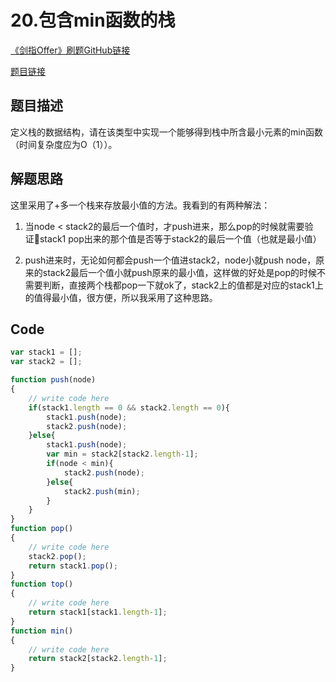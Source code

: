# 20.包含min函数的栈

[《剑指Offer》刷题GitHub链接](https://github.com/zhning12/Coding-Interviews)

[题目链接](https://www.nowcoder.com/practice/4c776177d2c04c2494f2555c9fcc1e49?tpId=13&tqId=11173&rp=1&ru=%2Fta%2Fcoding-interviews&qru=%2Fta%2Fcoding-interviews%2Fquestion-ranking&tPage=1)

## 题目描述
定义栈的数据结构，请在该类型中实现一个能够得到栈中所含最小元素的min函数（时间复杂度应为O（1））。

## 解题思路
这里采用了+多一个栈来存放最小值的方法。我看到的有两种解法：
1. 当node < stack2的最后一个值时，才push进来，那么pop的时候就需要验证stack1 pop出来的那个值是否等于stack2的最后一个值（也就是最小值）


2. push进来时，无论如何都会push一个值进stack2，node小就push node，原来的stack2最后一个值小就push原来的最小值，这样做的好处是pop的时候不需要判断，直接两个栈都pop一下就ok了，stack2上的值都是对应的stack1上的值得最小值，很方便，所以我采用了这种思路。

## Code
```javascript
var stack1 = [];
var stack2 = [];

function push(node)
{
    // write code here
    if(stack1.length == 0 && stack2.length == 0){
        stack1.push(node);
        stack2.push(node);
    }else{
        stack1.push(node);
        var min = stack2[stack2.length-1];
        if(node < min){
            stack2.push(node);
        }else{
            stack2.push(min);
        }
    }
}
function pop()
{
    // write code here
    stack2.pop();
    return stack1.pop();
}
function top()
{
    // write code here
    return stack1[stack1.length-1];
}
function min()
{
    // write code here
    return stack2[stack2.length-1];
}
```
